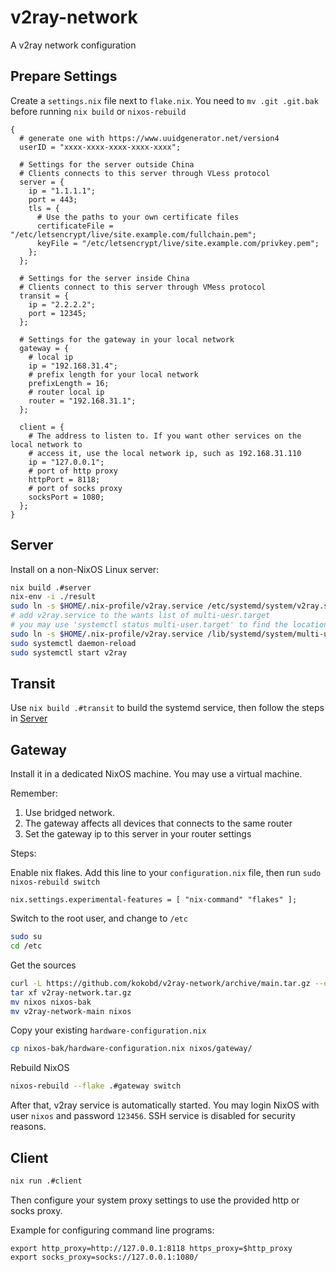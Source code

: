 # v2ray-network

A v2ray network configuration

## Prepare Settings

Create a `settings.nix` file next to `flake.nix`. You need to `mv .git .git.bak` before
running `nix build` or `nixos-rebuild`

```
{
  # generate one with https://www.uuidgenerator.net/version4
  userID = "xxxx-xxxx-xxxx-xxxx-xxxx";

  # Settings for the server outside China
  # Clients connects to this server through VLess protocol
  server = {
    ip = "1.1.1.1";
    port = 443;
    tls = {
      # Use the paths to your own certificate files
      certificateFile = "/etc/letsencrypt/live/site.example.com/fullchain.pem";
      keyFile = "/etc/letsencrypt/live/site.example.com/privkey.pem";
    };
  };

  # Settings for the server inside China
  # Clients connect to this server through VMess protocol
  transit = {
    ip = "2.2.2.2";
    port = 12345;
  };

  # Settings for the gateway in your local network
  gateway = {
    # local ip
    ip = "192.168.31.4";
    # prefix length for your local network
    prefixLength = 16;
    # router local ip
    router = "192.168.31.1";
  };

  client = {
    # The address to listen to. If you want other services on the local network to
    # access it, use the local network ip, such as 192.168.31.110
    ip = "127.0.0.1";
    # port of http proxy
    httpPort = 8118;
    # port of socks proxy
    socksPort = 1080;
  };
}
```

## Server

Install on a non-NixOS Linux server:

```sh
nix build .#server
nix-env -i ./result
sudo ln -s $HOME/.nix-profile/v2ray.service /etc/systemd/system/v2ray.service
# add v2ray.service to the wants list of multi-uesr.target
# you may use 'systemctl status multi-user.target' to find the location of multi-user.target
sudo ln -s $HOME/.nix-profile/v2ray.service /lib/systemd/system/multi-user.target.wants/v2ray.service
sudo systemctl daemon-reload
sudo systemctl start v2ray
```

## Transit

Use `nix build .#transit` to build the systemd service, then follow the steps in [Server](#Server)

## Gateway

Install it in a dedicated NixOS machine. You may use a virtual machine.

Remember:
1. Use bridged network.
2. The gateway affects all devices that connects to the same router
3. Set the gateway ip to this server in your router settings

Steps:

Enable nix flakes. Add this line to your `configuration.nix` file, then run `sudo nixos-rebuild switch`
```
nix.settings.experimental-features = [ "nix-command" "flakes" ];
```

Switch to the root user, and change to `/etc`
```sh
sudo su
cd /etc
```

Get the sources
```sh
curl -L https://github.com/kokobd/v2ray-network/archive/main.tar.gz --output v2ray-network.tar.gz
tar xf v2ray-network.tar.gz
mv nixos nixos-bak
mv v2ray-network-main nixos
```

Copy your existing `hardware-configuration.nix`

```sh
cp nixos-bak/hardware-configuration.nix nixos/gateway/
```

Rebuild NixOS
```sh
nixos-rebuild --flake .#gateway switch
```

After that, v2ray service is automatically started.
You may login NixOS with user `nixos` and password `123456`.
SSH service is disabled for security reasons.

## Client

```sh
nix run .#client
```

Then configure your system proxy settings to use the provided http or socks proxy.

Example for configuring command line programs:
```
export http_proxy=http://127.0.0.1:8118 https_proxy=$http_proxy
export socks_proxy=socks://127.0.0.1:1080/
```
